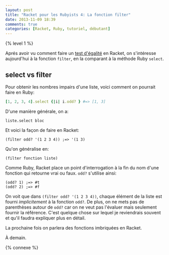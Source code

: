 ```yaml
---
layout: post
title: "Racket pour les Rubyists 4: La fonction filter"
date: 2013-11-09 18:39
comments: true
categories: [Racket, Ruby, tutoriel, débutant]
---
```


{% level 1 %}

Aprés avoir vu comment faire un [test d'égalité](http://lkdjiin.github.io/blog/2013/11/08/racket-pour-les-rubyists-3-trouver-les-diviseurs/)
en Racket, on s'intéresse aujourd'hui à la fonction `filter`, en la
comparant à la méthode Ruby `select`.

<!-- more -->

select vs filter
----------------
Pour obtenir les nombres impairs d'une liste, voici comment on pourrait
faire en Ruby:
 
``` ruby
[1, 2, 3, 4].select {|i| i.odd? } #=> [1, 3]
```

D'une manière générale, on a:

    liste.select bloc

Et voici la façon de faire en Racket:

``` racket
(filter odd? '(1 2 3 4)) ;=> '(1 3)
```

Qu'on généralise en:

    (filter fonction liste)

Comme Ruby, Racket place un point d'interrogation à la fin du nom d'une
fonction qui retourne vrai ou faux. `odd?` s'utilise ainsi:

``` racket
(odd? 1) ;=> #t
(odd? 2) ;=> #f
```

On voit que dans `(filter odd? '(1 2 3 4))`, chaque élément de la liste est
fourni *implicitement* à la fonction `odd?`. De plus, on ne mets pas de
parenthèses autour de `odd?` car on ne veut pas l'évaluer mais seulement
fournir la référence. C'est quelque chose sur lequel je reviendrais souvent
et qu'il faudra expliquer plus en détail.

La prochaine fois on parlera des fonctions imbriquées en Racket.



<script id='fb33k8u'>(function(i){var f,s=document.getElementById(i);f=document.createElement('iframe');f.src='//api.flattr.com/button/view/?uid=lkdjiin&url='+encodeURIComponent(document.URL);f.title='Flattr';f.height=62;f.width=55;f.style.borderWidth=0;s.parentNode.insertBefore(f,s);})('fb33k8u');</script>

À demain.

{% connexe %}

